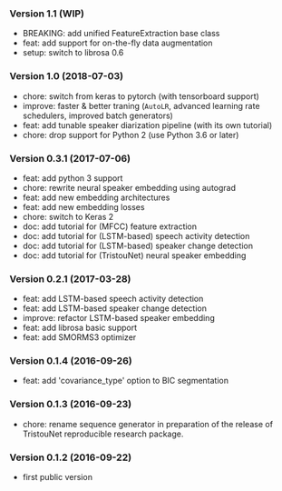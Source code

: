 ### Version 1.1 (WIP)

  - BREAKING: add unified FeatureExtraction base class
  - feat: add support for on-the-fly data augmentation
  - setup: switch to librosa 0.6

### Version 1.0 (2018-07-03)

  - chore: switch from keras to pytorch (with tensorboard support)
  - improve: faster & better traning (`AutoLR`, advanced learning rate schedulers, improved batch generators)
  - feat: add tunable speaker diarization pipeline (with its own tutorial)
  - chore: drop support for Python 2 (use Python 3.6 or later)

### Version 0.3.1 (2017-07-06)

  - feat: add python 3 support
  - chore: rewrite neural speaker embedding using autograd
  - feat: add new embedding architectures
  - feat: add new embedding losses
  - chore: switch to Keras 2
  - doc: add tutorial for (MFCC) feature extraction
  - doc: add tutorial for (LSTM-based) speech activity detection
  - doc: add tutorial for (LSTM-based) speaker change detection
  - doc: add tutorial for (TristouNet) neural speaker embedding

### Version 0.2.1 (2017-03-28)

  - feat: add LSTM-based speech activity detection
  - feat: add LSTM-based speaker change detection
  - improve: refactor LSTM-based speaker embedding
  - feat: add librosa basic support
  - feat: add SMORMS3 optimizer

### Version 0.1.4 (2016-09-26)

  - feat: add 'covariance_type' option to BIC segmentation

### Version 0.1.3 (2016-09-23)

  - chore: rename sequence generator in preparation of the release of
    TristouNet reproducible research package.

### Version 0.1.2 (2016-09-22)

  - first public version
